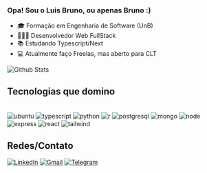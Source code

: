 ### Opa! Sou o Luis Bruno, ou apenas Bruno :)
* 🎓 Formação em Engenharia de Software (UnB)
* 👨🏼‍💻 Desenvolvedor Web FullStack
* 📚 Estudando Typescript/Next
* 💻 Atualmente faço Freelas, mas aberto para CLT

![Github Stats](https://github-readme-stats.vercel.app/api?username=lbrunofidelis&show_icons=true&theme=tokyonight)

## Tecnologias que domino
<div style="display: inline_block"><br/>
  <img align="center" alt="ubuntu" src="https://img.shields.io/badge/Ubuntu-E95420?style=for-the-badge&logo=ubuntu&logoColor=white" />
  <img align="center" alt="typescript" src="https://img.shields.io/badge/TypeScript-007ACC?style=for-the-badge&logo=typescript&logoColor=white" />
  <img align="center" alt="python" src="https://img.shields.io/badge/Python-3776AB?style=for-the-badge&logo=python&logoColor=white" />
  <img align="center" alt="r" src="https://img.shields.io/badge/R-276DC3?style=for-the-badge&logo=r&logoColor=white" />
  <img align="center" alt="postgresql" src="https://img.shields.io/badge/PostgreSQL-316192?style=for-the-badge&logo=postgresql&logoColor=white" />
  <img align="center" alt="mongo" src="https://img.shields.io/badge/MongoDB-4EA94B?style=for-the-badge&logo=mongodb&logoColor=white" />
  <img align="center" alt="node" src="https://img.shields.io/badge/Node.js-43853D?style=for-the-badge&logo=node.js&logoColor=white" />
  <img align="center" alt="express" src="https://img.shields.io/badge/Express.js-404D59?style=for-the-badge" />
  <img align="center" alt="react" src="https://img.shields.io/badge/React-20232A?style=for-the-badge&logo=react&logoColor=61DAFB" />
  <img align="center" alt="tailwind" src="https://img.shields.io/badge/Tailwind_CSS-38B2AC?style=for-the-badge&logo=tailwind-css&logoColor=white" />
</div>

## Redes/Contato
[![LinkedIn](https://img.shields.io/badge/LinkedIn-0077B5?style=for-the-badge&logo=linkedin&logoColor=white)](https://www.linkedin.com/in/luis-bruno-fidelis-a277b0167/)
[![Gmail](https://img.shields.io/badge/Gmail-D14836?style=for-the-badge&logo=gmail&logoColor=white)](mailto:l.brunofidelis@gmail.com)
[![Telegram](https://img.shields.io/badge/Telegram-2CA5E0?style=for-the-badge&logo=telegram&logoColor=white)](https://t.me/lbrunofidelis)

